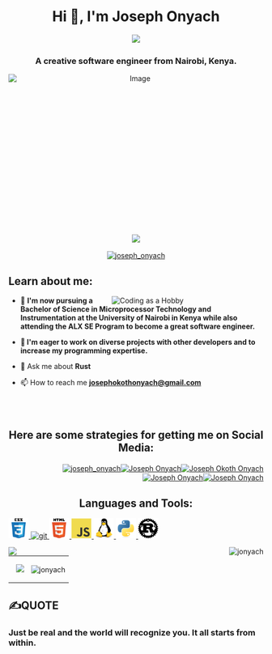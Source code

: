 <h1 align="center">Hi 👋, I'm Joseph Onyach</h1>

<p align="center">
   <image width="150" src="https://media.tenor.com/AP5Gtt9f6HEAAAAj/dm4uz3-foekoe.gif">

<h3 align="center">A creative software engineer from Nairobi, Kenya.</h3>
  
<p align="center">
 <img height="300" width="900" src="https://media.tenor.com/bgwfqPGmRRgAAAAS/coding-internet-security.gif" alt="Image" style="display: block; margin: 0 auto;">
<br>
<img src="https://visitor-badge.laobi.icu/badge?page_id=Gtindi.Gtindi">

<p align="center"> <a href="https://twitter.com/joseph_onyach" target="blank"><img src="https://img.shields.io/twitter/follow/joseph_onyach?logo=twitter&style=for-the-badge" alt="joseph_onyach" /></a> </p>
      
 <h2>Learn about me:</h2>

<img align="right" alt="Coding as a Hobby" width="300" src="https://miro.medium.com/max/1400/0*C-cPP9D2MIyeexAT.gif">

- 🌱 **I'm now pursuing a Bachelor of Science in Microprocessor Technology and Instrumentation at the University of Nairobi in Kenya while also attending the ALX SE Program to become a great software engineer.**

- **👯 I'm eager to work on diverse projects with other developers and to increase my programming expertise.**

- 💬 Ask me about **Rust**

- 📫 How to reach me **josephokothonyach@gmail.com**

<br>
 <br>
<h2 align="center">Here are some strategies for getting me on Social Media:</h2>
      
<p align="right">
<a href="https://twitter.com/joseph_onyach" target="blank"><img align="center" src="https://raw.githubusercontent.com/rahuldkjain/github-profile-readme-generator/master/src/images/icons/Social/twitter.svg" charset="utf-8" alt="joseph_onyach" height="30" width="40" /></a><a href="https://linkedin.com/in/joseph-onyach-46bbb9223/?lipi=urn%3ali%3apage%3aprofile_common_profile_index%3bf900728c-1a89-4a05-8aa7-e75bd148bb68" target="blank"><img align="center" src="https://raw.githubusercontent.com/rahuldkjain/github-profile-readme-generator/master/src/images/icons/Social/linked-in-alt.svg" alt="Joseph Onyach" height="30" width="40" /></a><a href="https://stackoverflow.com/users/19530515/joseph-okoth-onyach" target="blank"><img align="center" src="https://raw.githubusercontent.com/rahuldkjain/github-profile-readme-generator/master/src/images/icons/Social/stack-overflow.svg" alt="Joseph Okoth Onyach" height="30" width="40" /></a><a href="https://www.facebook.com/joseph.onyach.52" target="blank"><img align="center" src="https://raw.githubusercontent.com/rahuldkjain/github-profile-readme-generator/master/src/images/icons/Social/facebook.svg" alt="Joseph Onyach" height="30" width="40" /></a><a href="https://www.instagram.com/joseph_onyach/" target="blank"><img align="center" src="https://raw.githubusercontent.com/rahuldkjain/github-profile-readme-generator/master/src/images/icons/Social/instagram.svg" alt="Joseph Onyach" height="30" width="40" /></a>
</p>

<h2 align="center">Languages and Tools:</h2>
      
<p align="left"> <a href="https://www.w3schools.com/css/" target="_blank" rel="noreferrer"> <img src="https://raw.githubusercontent.com/devicons/devicon/master/icons/css3/css3-original-wordmark.svg" alt="css3" width="40" height="40"/> </a> <a href="https://git-scm.com/" target="_blank" rel="noreferrer"> <img src="https://www.vectorlogo.zone/logos/git-scm/git-scm-icon.svg" alt="git" width="40" height="40"/> </a> <a href="https://www.w3.org/html/" target="_blank" rel="noreferrer"> <img src="https://raw.githubusercontent.com/devicons/devicon/master/icons/html5/html5-original-wordmark.svg" alt="html5" width="40" height="40"/> </a> <a href="https://developer.mozilla.org/en-US/docs/Web/JavaScript" target="_blank" rel="noreferrer"> <img src="https://raw.githubusercontent.com/devicons/devicon/master/icons/javascript/javascript-original.svg" alt="javascript" width="40" height="40"/> </a> <a href="https://www.linux.org/" target="_blank" rel="noreferrer"> <img src="https://raw.githubusercontent.com/devicons/devicon/master/icons/linux/linux-original.svg" alt="linux" width="40" height="40"/> </a> <a href="https://www.python.org" target="_blank" rel="noreferrer"> <img src="https://raw.githubusercontent.com/devicons/devicon/master/icons/python/python-original.svg" alt="python" width="40" height="40"/> </a> <a href="https://www.rust-lang.org" target="_blank" rel="noreferrer"> <img src="https://raw.githubusercontent.com/devicons/devicon/master/icons/rust/rust-plain.svg" alt="rust" width="40" height="40"/> </a> </p>

<p>
  <img align="left" src="https://media.tenor.com/Z_Ah8rkdZ4YAAAAM/walking-code.gif">
  <img align="right" src="https://github-readme-stats.vercel.app/api/top-langs?username=jonyach&show_icons=true&locale=en&layout=compact" alt="jonyach" /></p>

<table>
   <td>
      <p>&nbsp;<img align="center" <picture>
<source 
  srcset="https://github-readme-stats.vercel.app/api?username=jonyach&show_icons=true&theme=dark"
  media="(prefers-color-scheme: dark)"
/>
<source
  srcset="https://github-readme-stats.vercel.app/api?username=jonyach&show_icons=true"
  media="(prefers-color-scheme: light), (prefers-color-scheme: no-preference)"
/>
<img src="https://github-readme-stats.vercel.app/api?username=jonyach&show_icons=true" />
</picture>
   </p>
   </td>
   <td>
      <p><img align="center" src="https://github-readme-streak-stats.herokuapp.com/?user=jonyach&" alt="jonyach" /></p>
   </td>
</table>
      
      
## ✍️QUOTE

### Just be real and the world will recognize you. It all starts from within.

      
